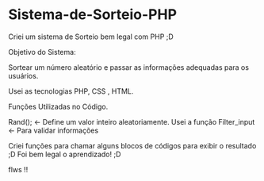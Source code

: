 # Sistema-de-Sorteio-PHP
Criei um sistema de Sorteio bem legal com PHP  ;D 

Objetivo do Sistema: 

Sortear um número aleatório e passar as informações adequadas para os usuários. 

Usei as tecnologias PHP, CSS , HTML. 

Funções Utilizadas no Código.

Rand(); <- Define um valor inteiro aleatoriamente. 
Usei  a função Filter_input <- Para validar informações 

Criei funções para chamar alguns blocos de códigos para exibir o resultado ;D
Foi bem legal o aprendizado! ;D 

flws !! 
